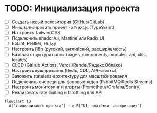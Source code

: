 # TODO: Инициализация проекта

- [ ] Создать новый репозиторий (GitHub/GitLab)
- [ ] Инициализировать проект на Next.js (TypeScript)
- [ ] Настроить TailwindCSS
- [ ] Подключить shadcn/ui, Mantine или Radix UI
- [ ] ESLint, Prettier, Husky
- [ ] Настроить i18n (русский, английский, расширяемость)
- [ ] Базовая структура папок (pages, components, modules, api, utils, locales)
- [ ] CI/CD (GitHub Actions, Vercel/Render/Яндекс.Облако)
- [ ] Настроить кеширование (Redis, CDN, API-ответы)
- [ ] Заложить stateless-архитектуру для масштабирования
- [ ] Подключить очереди для фоновых задач (RabbitMQ/Redis Streams)
- [ ] Настроить мониторинг и алерты (Prometheus/Grafana/Sentry)
- [ ] Реализовать rate limiting и throttling для API

```mermaid
flowchart TD
  A["Инициализация проекта"] --> B["UI, платёжки, авторизация"]
```
 